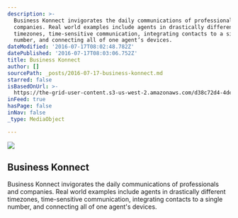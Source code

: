 ```yaml
---
description: >-
  Business Konnect invigorates the daily communications of professionals and
  companies. Real world examples include agents in drastically different
  timezones, time-sensitive communication, integrating contacts to a single
  number, and connecting all of one agent’s devices.
dateModified: '2016-07-17T08:02:48.782Z'
datePublished: '2016-07-17T08:03:06.752Z'
title: Business Konnect
author: []
sourcePath: _posts/2016-07-17-business-konnect.md
starred: false
isBasedOnUrl: >-
  https://the-grid-user-content.s3-us-west-2.amazonaws.com/d38c72d4-4def-48a6-8ec2-436bc0981857.jpg
inFeed: true
hasPage: false
inNav: false
_type: MediaObject

---
```

![](https://the-grid-user-content.s3-us-west-2.amazonaws.com/d38c72d4-4def-48a6-8ec2-436bc0981857.jpg)

## **Business Konnect**

Business Konnect invigorates the daily communications of professionals and companies. Real world examples include agents in drastically different timezones, time-sensitive communication, integrating contacts to a single number, and connecting all of one agent's devices.